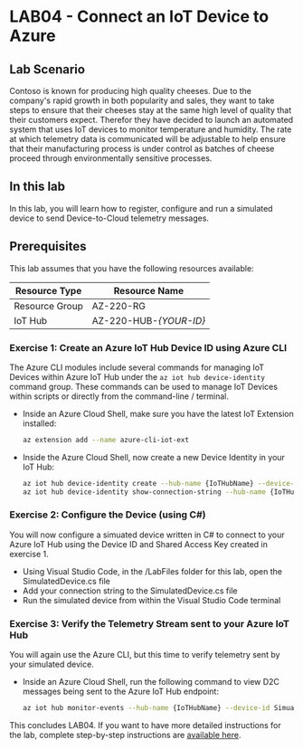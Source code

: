 # LAB04 - Connect an IoT Device to Azure
## Lab Scenario
Contoso is known for producing high quality cheeses. Due to the company's rapid growth in both popularity and sales, they want to take steps to ensure that their cheeses stay at the same high level of quality that their customers expect. Therefor they have decided to launch an automated system that uses IoT devices to monitor temperature and humidity. The rate at which telemetry data is communicated will be adjustable to help ensure that their manufacturing process is under control as batches of cheese proceed through environmentally sensitive processes.

## In this lab
In this lab, you will learn how to register, configure and run a simulated device to send Device-to-Cloud telemetry messages.

## Prerequisites
This lab assumes that you have the following resources available:

Resource Type | Resource Name
--------------|--------------
Resource Group | AZ-220-RG
IoT Hub | AZ-220-HUB-*{YOUR-ID}*

### **Exercise 1: Create an Azure IoT Hub Device ID using Azure CLI**
The Azure CLI modules include several commands for managing IoT Devices within Azure IoT Hub under the `az iot hub device-identity` command group. These commands can be used to manage IoT Devices within scripts or directly from the command-line / terminal.
- Inside an Azure Cloud Shell, make sure you have the latest IoT Extension installed:
  ```sh
  az extension add --name azure-cli-iot-ext
  ```
- Inside the Azure Cloud Shell, now create a new Device Identity in your IoT Hub:
  ```sh
  az iot hub device-identity create --hub-name {IoTHubName} --device-id SimulatedDevice1
  az iot hub device-identity show-connection-string --hub-name {IoTHubName} --device-id SimulatedDevice1 --output table
  ``` 
### **Exercise 2: Configure the Device (using C#)**
You will now configure a simuated device written in C# to connect to your Azure IoT Hub using the Device ID and Shared Access Key created in exercise 1.
- Using Visual Studio Code, in the /LabFiles folder for this lab, open the SimulatedDevice.cs file
- Add your connection string to the SimulatedDevice.cs file
- Run the simulated device from within the Visual Studio Code terminal
### **Exercise 3: Verify the Telemetry Stream sent to your Azure IoT Hub**
You will again use the Azure CLI, but this time to verify telemetry sent by your simulated device.
- Inside an Azure Cloud Shell, run the following command to view D2C messages being sent to the Azure IoT Hub endpoint:
  ```sh
  az iot hub monitor-events --hub-name {IoTHubName} --device-id SimuatedDevice1
  ```
This concludes LAB04. If you want to have more detailed instructions for the lab, complete step-by-step instructions are [available here](https://github.com/MicrosoftLearning/AZ-220-Microsoft-Azure-IoT-Developer/blob/master/Instructions/Labs/LAB_AK_04-connect-iot-device-to-azure.md).
